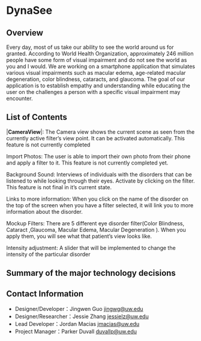 DynaSee
===========================

## Overview

Every day, most of us take our ability to see the world around us for granted. According to World Health Organization, approximately 246 million people have some form of visual impairment and do not see the world as you and I would. We are working on a smartphone application that simulates various visual impairments such as macular edema, age-related macular degeneration, color blindness, cataracts, and glaucoma. The goal of our application is to establish empathy and understanding while educating the user on the challenges a person with a specific visual impairment may encounter.


## List of Contents 
> 
|**CameraView**|: The Camera view shows the current scene as seen from the currently active filter’s view point. It can be activated automatically. This feature is not currently completed

Import Photos: The user is able to import their own photo from their phone and apply a filter to it. This feature is not currently completed yet.

Background Sound: Interviews of individuals with the disorders that can be listened to while looking through their eyes. Activate by clicking on the filter. This feature is not final in it’s current state.

Links to more information: When you click on the name of the disorder on the top of the screen when you have a filter selected, it will link you to more information about the disorder.

Mockup Filters: There are 5 different eye disorder filter(Color Blindness, Cataract ,Glaucoma, Macular Edema, Macular Degeneration ). When you apply them, you will see what that patient’s view looks like. 

Intensity adjustment: A slider that will be implemented to change the intensity of the particular disorder

## Summary of the major technology decisions





## Contact Information
* Designer/Developer：Jingwen Guo  jingwg@uw.edu
* Designer/Researcher：Jessie Zhang  jessielz@uw.edu
* Lead Developer：Jordan Macias  jmacias@uw.edu 
* Project Manager：Parker Duvall  duvallp@uw.edu 





